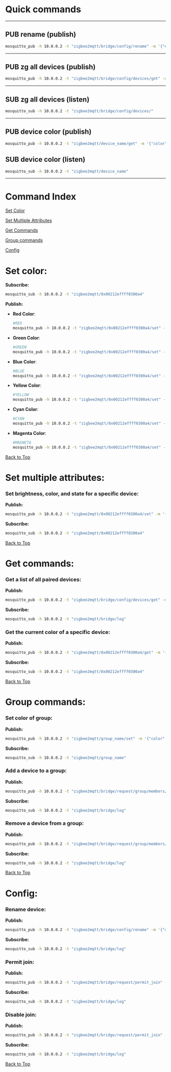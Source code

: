 # Quick commands

---

## PUB rename (publish)
```bash
mosquitto_pub -h 10.0.0.2 -t "zigbee2mqtt/bridge/config/rename" -m '{"old": "LAMPI0001", "new": "LAMPI666"}'
```

---

## PUB zg all devices (publish)

```bash
mosquitto_pub -h 10.0.0.2 -t "zigbee2mqtt/bridge/config/devices/get" -m ""
```

---

## SUB zg all devices (listen)

```bash
mosquitto_sub -h 10.0.0.2 -t "zigbee2mqtt/bridge/config/devices/"
```

---

## PUB device color (publish)

```bash
mosquitto_pub -h 10.0.0.2 -t "zigbee2mqtt/device_name/get" -m '{"color": ""}'
```

## SUB device color (listen)

```bash
mosquitto_sub -h 10.0.0.2 -t "zigbee2mqtt/device_name"
```

---

# Command Index

[Set Color](#set-color)

[Set Multiple Attributes](#set-multiple-attributes)

[Get Commands](#get-commands)

[Group commands](#group-commands)

[Config](#config)

# Set color:

**Subscribe:**

```bash
mosquitto_sub -h 10.0.0.2 -t "zigbee2mqtt/0x00212effff0300a4"
```

**Publish:**

- **Red Color**:

   ```bash
   #RED
   mosquitto_pub -h 10.0.0.2 -t "zigbee2mqtt/0x00212effff0300a4/set" -m '{"color":{"x":0.7006,"y":0.2993}}'
   ```

- **Green Color**:
  
   ```bash
   #GREEN
   mosquitto_pub -h 10.0.0.2 -t "zigbee2mqtt/0x00212effff0300a4/set" -m '{"color":{"x":0.1724,"y":0.7468}}'
   ```

- **Blue Color**:
  
   ```bash
   #BLUE
   mosquitto_pub -h 10.0.0.2 -t "zigbee2mqtt/0x00212effff0300a4/set" -m '{"color":{"x":0.1355,"y":0.0399}}'
   ```

- **Yellow Color**:
  
   ```bash
   #YELLOW
   mosquitto_pub -h 10.0.0.2 -t "zigbee2mqtt/0x00212effff0300a4/set" -m '{"color":{"x":0.4325,"y":0.5000}}'
   ```

- **Cyan Color**:
  
   ```bash
   #CYAN
   mosquitto_pub -h 10.0.0.2 -t "zigbee2mqtt/0x00212effff0300a4/set" -m '{"color":{"x":0.1576,"y":0.2365}}'
   ```

- **Magenta Color**:
  
   ```bash
   #MAGNETA
   mosquitto_pub -h 10.0.0.2 -t "zigbee2mqtt/0x00212effff0300a4/set" -m '{"color":{"x":0.3833,"y":0.1591}}'
   ```


[Back to Top](#command-index)

# Set multiple attributes:

### **Set brightness, color, and state for a specific device:**

**Publish:**

```bash
mosquitto_pub -h 10.0.0.2 -t "zigbee2mqtt/0x00212effff0300a4/set" -m '{"brightness": 100, "color": {"x": 0.1724, "y": 0.7468}, "state_rgb": "ON", "state_white": "OFF"}'
```

**Subscribe:**

```bash
mosquitto_sub -h 10.0.0.2 -t "zigbee2mqtt/0x00212effff0300a4"
```

[Back to Top](#command-index)

# Get commands:

### **Get a list of all paired devices:**

**Publish:**

```bash
mosquitto_pub -h 10.0.0.2 -t "zigbee2mqtt/bridge/config/devices/get" -m ""
```

**Subscribe:**

```bash
mosquitto_sub -h 10.0.0.2 -t "zigbee2mqtt/bridge/log"
```

### **Get the current color of a specific device:**

**Publish:**

```bash
mosquitto_pub -h 10.0.0.2 -t "zigbee2mqtt/0x00212effff0300a4/get" -m '{"color": ""}'
```

**Subscribe:**

```bash
mosquitto_sub -h 10.0.0.2 -t "zigbee2mqtt/0x00212effff0300a4"
```

[Back to Top](#command-index)

# Group commands:

### **Set color of group:**

**Publish:**

```bash
mosquitto_pub -h 10.0.0.2 -t "zigbee2mqtt/group_name/set" -m '{"color":{"x":0.7006,"y":0.2993}}'
```

**Subscribe:**

```bash
mosquitto_sub -h 10.0.0.2 -t "zigbee2mqtt/group_name"
```

### **Add a device to a group:**

**Publish:**

```bash
mosquitto_pub -h 10.0.0.2 -t "zigbee2mqtt/bridge/request/group/members/add" -m '{"group": "alles", "device": "0x00212effff0300a4"}'
```

**Subscribe:**

```bash
mosquitto_sub -h 10.0.0.2 -t "zigbee2mqtt/bridge/log"
```

### **Remove a device from a group:**

**Publish:**

```bash
mosquitto_pub -h 10.0.0.2 -t "zigbee2mqtt/bridge/request/group/members/remove" -m '{"group": "alles", "device": "0x00212effff0300a4"}'
```

**Subscribe:**

```bash
mosquitto_sub -h 10.0.0.2 -t "zigbee2mqtt/bridge/log"
```

[Back to Top](#command-index)

# Config:

### **Rename device:**

**Publish:**

```bash
mosquitto_pub -h 10.0.0.2 -t "zigbee2mqtt/bridge/config/rename" -m '{"old": "0x00212effff0300a4", "new": "new_name"}'
```

**Subscribe:**

```bash
mosquitto_sub -h 10.0.0.2 -t "zigbee2mqtt/bridge/log"
```

### **Permit join:**

**Publish:**

```bash
mosquitto_pub -h 10.0.0.2 -t "zigbee2mqtt/bridge/request/permit_join" -m '{"value": true}'
```

**Subscribe:**

```bash
mosquitto_sub -h 10.0.0.2 -t "zigbee2mqtt/bridge/log"
```

### **Disable join:**

**Publish:**

```bash
mosquitto_pub -h 10.0.0.2 -t "zigbee2mqtt/bridge/request/permit_join" -m '{"value": false}'
```

**Subscribe:**

```bash
mosquitto_sub -h 10.0.0.2 -t "zigbee2mqtt/bridge/log"
```

[Back to Top](#command-index)